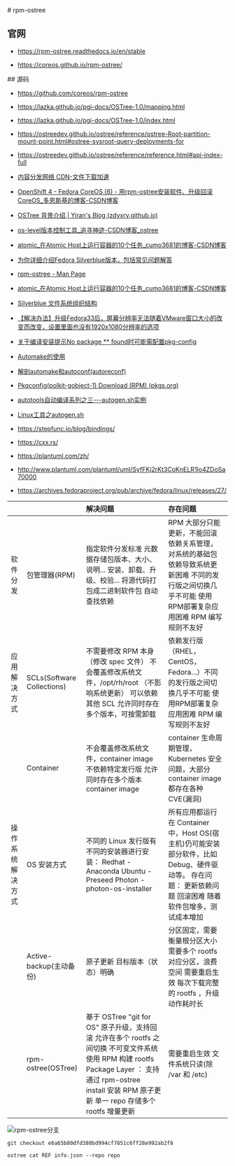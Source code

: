 # rpm-ostree

## 官网

- <https://rpm-ostree.readthedocs.io/en/stable>

- <https://coreos.github.io/rpm-ostree/>

## 源码

- <https://github.com/coreos/rpm-ostree>

- <https://lazka.github.io/pgi-docs/OSTree-1.0/mapping.html>

- <https://lazka.github.io/pgi-docs/OSTree-1.0/index.html>

- <https://ostreedev.github.io/ostree/reference/ostree-Root-partition-mount-point.html#ostree-sysroot-query-deployments-for>

- <https://ostreedev.github.io/ostree/reference/reference.html#api-index-full>

- [内容分发网络 CDN-文件下载加速](https://support.huaweicloud.com/productdesc-cdn/cdn_01_0067.html)

- [OpenShift 4 - Fedora CoreOS (6) - 用rpm-ostree安装软件、升级回滚CoreOS_多恩斯基的博客-CSDN博客](https://blog.csdn.net/weixin_43902588/article/details/108998894)
 
- [OSTree 背景介绍 | Yiran's Blog (zdyxry.github.io)](https://zdyxry.github.io/2021/05/22/OSTree-%E8%83%8C%E6%99%AF%E4%BB%8B%E7%BB%8D/)

- [os-level版本控制工具_追寻神迹-CSDN博客_ostree](https://blog.csdn.net/halcyonbaby/article/details/43500231)

- [atomic_在Atomic Host上运行容器的10个任务_cumo3681的博客-CSDN博客](https://blog.csdn.net/cumo3681/article/details/107416567?utm_medium=distribute.pc_relevant.none-task-blog-2\~default\~baidujs_baidulandingword\~default-0.no_search_link\&spm=1001.2101.3001.4242)

- [为你详细介绍Fedora Silverblue版本，包括常见问题解答](https://www.ywnz.com/linuxxw/5534.html)

- [rpm-ostree - Man Page](https://www.mankier.com/1/rpm-ostree)

- [atomic_在Atomic Host上运行容器的10个任务_cumo3681的博客-CSDN博客](https://blog.csdn.net/cumo3681/article/details/107416567?utm_medium=distribute.pc_relevant.none-task-blog-2\~default\~baidujs_baidulandingword\~default-0.no_search_link\&spm=1001.2101.3001.4242)

- [Silverblue 文件系统组织结构](https://docs.fedoraproject.org/zh_Hans/fedora-silverblue/technical-information/)
 
- [【解决办法】升级Fedora33后，屏幕分辨率无法随着VMware窗口大小的改变而改变，设置里面也没有1920x1080分辨率的选项](https://blog.csdn.net/ZLK1214/article/details/113727039)

- [关于编译安装提示No package \*\* found时可能需配置pkg-config](https://blog.csdn.net/lsg9012/article/details/106117895)

- [Automake的使用](https://www.jianshu.com/p/17e777868d6b)

- [解剖automake和autoconf(autoreconf)](https://www.jianshu.com/p/3f69197f9055)

- [Pkgconfig(polkit-gobject-1) Download (RPM) (pkgs.org)](https://pkgs.org/download/pkgconfig\(polkit-gobject-1\))

- [autotools自动编译系列之三---autogen.sh实例](https://blog.csdn.net/kongshuai19900505/article/details/79104442)

- [Linux工具之autogen.sh](https://blog.csdn.net/asbhunan129/article/details/88109632#:\~:text=%E4%BB%8E%E6%A0%87%E9%A2%98%E5%B0%B1%E5%8F%AF%E4%BB%A5%E7%9C%8B%E5%87%BA%E4%BA%86%EF%BC%8C%20autogen.sh,%E6%98%AF%E4%B8%AAshell%E8%84%9A%E6%9C%AC%EF%BC%8C%E5%AE%83%E7%9A%84%E4%BD%9C%E7%94%A8%E5%B0%B1%E6%98%AF%E5%B0%86%E5%89%8D%E4%B8%80%E7%AF%87%20Linux%E5%B7%A5%E5%85%B7%E4%B9%8Bautoconf%E5%92%8Cautomake%20%E8%AE%B2%E7%9A%84%E8%87%AA%E5%8A%A8%E4%BA%A7%E7%94%9FMakefile%E7%9A%84%E8%BF%87%E7%A8%8B%E9%9B%86%E6%88%90%E5%88%B0%E8%84%9A%E6%9C%AC%E4%B8%AD%EF%BC%8C%E7%AE%80%E5%8C%96%E6%93%8D%E4%BD%9C%E3%80%82)

- <https://stepfunc.io/blog/bindings/>

- <https://cxx.rs/>

- <https://plantuml.com/zh/>

- <http://www.plantuml.com/plantuml/uml/SyfFKj2rKt3CoKnELR1Io4ZDoSa70000>

- <https://archives.fedoraproject.org/pub/archive/fedora/linux/releases/27/>

|          |                            | 解决问题                                                                                                                                                     | 存在问题                                                                                        |
| :------- | :------------------------- | :------------------------------------------------------------------------------------------------------------------------------------------------------- | :------------------------------------------------------------------------------------------ |
| 软件分发     | 包管理器(RPM)                  | 指定软件分发标准 元数据存储包版本、大小、说明... 安装、卸载、升级、校验... 将源代码打包成二进制软件包 自动查找依赖                                                                                           | RPM 大部分只能更新，不能回滚 依赖关系管理，对系统的基础包依赖导致系统更新困难 不同的发行版之间切换几乎不可能 使用RPM部署复杂应用困难 RPM 编写规则不友好         |
| 应用解决方式   | SCLs(Software Collections) | 不需要修改 RPM 本身（修改 spec 文件） 不会覆盖修改系统文件，/opt/rh/root （不影响系统更新） 可以依赖其他 SCL 允许同时存在多个版本，可按需卸载                                                                   | 依赖发行版（RHEL，CentOS，Fedora...）不同的发行版之间切换几乎不可能 使用RPM部署复杂应用困难 RPM 编写规则不友好                       |
|          | Container                  | 不会覆盖修改系统文件，container image 不依赖特定发行版 允许同时存在多个版本 container image                                                                                           | container 生命周期管理， Kubernetes 安全问题，大部分 container image 都存在各种 CVE(漏洞)                         |
| 操作系统解决方式 | OS 安装方式                    | 不同的 Linux 发行版有不同的安装器进行安装： Redhat - Anaconda Ubuntu - Preseed Photon - photon-os-installer                                                                | 所有应用都运行在 Container 中，Host OS(宿主机)仍可能安装部分软件，比如 Debug、硬件驱动等。 存在问题： 更新依赖问题 回滚困难 随着软件包增多，测试成本增加 |
|          | Active-backup(主动备份)        | 原子更新 目标版本（状态）明确                                                                                                                                          | 分区固定，需要衡量根分区大小 需要多个 rootfs 对应分区，浪费空间 需要重启生效 每次下载完整的 rootfs ，升级动作耗时长                         |
|          | rpm-ostree(OSTree)         | 基于 OSTree "git for OS" 原子升级，支持回滚 允许在多个 rootfs 之间切换 不可变文件系统 使用 RPM 构建 rootfs Package Layer ： 支持通过 rpm-ostree install 安装 RPM 原子更新 单一 repo 存储多个 rootfs 增量更新 | 需要重启生效 文件系统只读(除 /var 和 /etc)                                                                |

![rpm-ostree分支](https://cdn.jsdelivr.net/gh/realwujing/picture-bed/20230419214153.png)

```text
git checkout e6a65b80dfd380bd994cf7851c6ff28e992ab2f8

ostree cat REF info.json --repo repo
```
